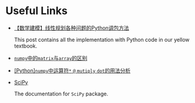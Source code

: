# Useful Links

- [【数学建模】线性规划各种问题的Python调包方法](https://www.jianshu.com/p/9be417cbfebb)

  This post contains all the implementation with Python code in our yellow textbook.

- [`numpy`中的`matrix`与`array`的区别](https://www.cnblogs.com/cymwill/p/7823148.html)

- [[Python]`numpy`中运算符`*` `@` `mutiply` `dot`的用法分析](https://blog.csdn.net/Invokar/article/details/89532476)

- [SciPy](https://docs.scipy.org/doc/scipy/reference/)

  The documentation for `SciPy` package.
